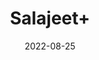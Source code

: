 ---
title: 'Salajeet+'
date: '2022-08-25' 
metatag: '' 
inventory: '0' 
draft: false 
# meta description 
shortDescripton: ''
description: 'Herb'
longdescription: ''
featured: True
# product Price
price: '150.0'
# Product Short Description
shortDescription: ''
productID: 'AB6CCAFB-9924-ED11-9968-005056B3A416'
type: 'products'
category: 'Herb' 
thumnailproduct: 'https://aminsaddiquidawakhana.eralive.net/images/products/AB6CCAFB-9924-ED11-9968-005056B3A4161.png' 
images:
  - image: 'images/products/AB6CCAFB-9924-ED11-9968-005056B3A4161.png'  
Variants:
---